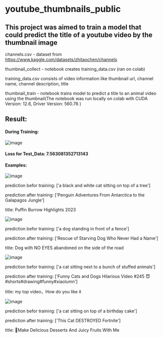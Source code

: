 # youtube_thumbnails_public
## This project was aimed to train a model that could predict the title of a youtube video by the thumbnail image
channels.csv - dataset from https://www.kaggle.com/datasets/zhitaochen/channels

thumbnail_collect - notebook creates training_data.csv (ran on colab)

training_data.csv consists of video information like thumbnail url, channel name, channel description, title

thumbnail_train - notebook trains model to predict a title to an animal video using the thumbnail(The notebook was run locally on colab with CUDA Version: 12.6, Driver Version: 560.76 )

## Result:
#### During Training:
![image](https://github.com/user-attachments/assets/61b9b5c3-f9ac-4b38-8f6a-2cb11d0c03d8)

#### Loss for Test_Data: 7.563081352713143
#### Examples:
![image](https://github.com/user-attachments/assets/2543c1fb-8f34-408c-be05-6d67ac5fe75f)

prediction befor training:  ['a black and white cat sitting on top of a tree']

prediction after training:  ['Penguin Adventures From Antarctica to the Galapagos Jungle']

title:  Puffin Burrow  Highlights 2023

![image](https://github.com/user-attachments/assets/b6fff58b-fa39-4e9d-ba74-4dc428650203)

prediction befor training:  ['a dog standing in front of a fence']

prediction after training:  ['Rescue of Starving Dog Who Never Had a Name']

title:  Dog with NO EYES abandoned on the side of the road

![image](https://github.com/user-attachments/assets/2fbc79f4-865e-4f60-be6a-38192e347883)

prediction befor training:  ['a cat sitting next to a bunch of stuffed animals']

prediction after training:  ['Funny Cats and Dogs Hilarious Video #245 😈#shorts#drawing#funny#xiaolumn']

title:  my top video，How do you like it

![image](https://github.com/user-attachments/assets/38040649-84ec-4fed-bb07-b6f3694c291d)

prediction befor training:  ['a cat sitting on top of a birthday cake']

prediction after training:  ['This Cat DESTROYED Fortnite']

title:  🤤Make Delicious Desserts And Juicy Fruits With Me



